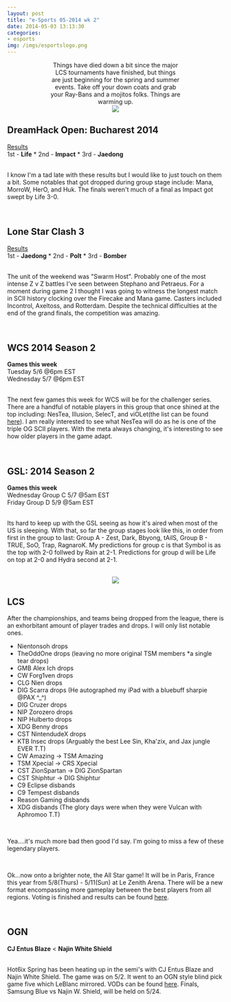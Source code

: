 ```yaml
---
layout: post
title: "e-Sports 05-2014 wk 2"
date: 2014-05-03 13:13:30
categories:
- esports
img: /imgs/esportslogo.png
---
```

<div style='text-align:center;margin:0 20%;'>
  Things have died down a bit since the major LCS tournaments have finished, but things are just beginning for the spring and summer events. Take off your down coats and grab your Ray-Bans and a mojitos folks. Things are warming up.
</div>

<div style='text-align:center;'>
  <img src='{{site.base}}/imgs/starcraft_2_logo.jpg'/>
</div> 

<h2>DreamHack Open: Bucharest 2014</h2>
<div class='subtitle'>
<a href='http://wiki.teamliquid.net/starcraft2/2014_DreamHack_Open/Bucharest)'>Results</a><br/>
1st - <strong>Life</strong> * 2nd - <strong>Impact</strong> * 3rd - <strong>Jaedong</strong>
</div>
<br/>

I know I'm a tad late with these results but I would like to just touch on them a bit. Some notables that got dropped during group stage include: Mana, MorroW, HerO, and Huk. The finals weren't much of a final as Impact got swept by Life 3-0.

<br/>

<h2>Lone Star Clash 3</h2>
<div class='subtitle'>
<a href='http://wiki.teamliquid.net/starcraft2/Lone_Star_Clash_3'>Results</a><br/>
1st - <strong>Jaedong</strong> * 2nd - <strong>Polt</strong> * 3rd - <strong>Bomber</strong>
</div>
<br/>

The unit of the weekend was "Swarm Host". Probably one of the most intense Z v Z battles I've seen between Stephano and Petraeus. For a moment during game 2 I thought I was going to witness the longest match in SCII history clocking over the Firecake and Mana game. Casters included Incontrol, Axeltoss, and Rotterdam. Despite the technical difficulties at the end of the grand finals, the competition was amazing. 

<br/>

<h2>WCS 2014 Season 2</h2>
<div class='subtitle'>
<strong>Games this week</strong><br/>
Tuesday 5/6 @6pm EST<br/>
Wednesday 5/7 @6pm EST
</div>
<br/>

The next few games this week for WCS will be for the challenger series. There are a handful of notable players in this group that once shined at the top including: NesTea, Illusion, SelecT, and viOLet(the list can be found [here](http://wiki.teamliquid.net/starcraft2/2014_WCS_Season_2_America/Challenger)). I am really interested to see what NesTea will do as he is one of the triple OG SCII players. With the meta always changing, it's interesting to see how older players in the game adapt.

<br/>

<h2>GSL: 2014 Season 2</h2>
<div class='subtitle'>
<strong>Games this week</strong><br/>
Wednesday Group C 5/7 @5am EST<br/>
Friday Group D 5/9 @5am EST
</div>
<br/>

Its hard to keep up with the GSL seeing as how it's aired when most of the US is sleeping. With that, so far the group stages look like this, in order from first in the group to last: Group A - Zest, Dark, Bbyong, tAilS, Group B - TRUE, SoO, Trap, RagnaroK. My predictions for group c is that Symbol is as the top with 2-0 follwed by Rain at 2-1. Predictions for group d will be Life on top at 2-0 and Hydra second at 2-1.

<br/>

<div style='text-align:center;'>
  <img src='{{site.base}}/imgs/LoL_logo.png'/>
</div>
<h2>LCS</h2>

After the championships, and teams being dropped from the league, there is an exhorbitant amount of player trades and drops. I will only list notable ones.

- Nientonsoh drops
- TheOddOne drops (leaving no more original TSM members *a single tear drops)
- GMB Alex Ich drops
- CW Forg1ven drops
- CLG Nien drops
- DIG Scarra drops (He autographed my iPad with a bluebuff sharpie @PAX ^_^)
- DIG Cruzer drops
- NIP Zorozero drops
- NIP Hulberto drops
- XDG Benny drops
- CST NintendudeX drops
- KTB Insec drops (Arguably the best Lee Sin, Kha'zix, and Jax jungle EVER T.T)
- CW Amazing -> TSM Amazing
- TSM Xpecial -> CRS Xpecial
- CST ZionSpartan -> DIG ZionSpartan
- CST Shiphtur -> DIG Shiphtur
- C9 Eclipse disbands
- C9 Tempest disbands
- Reason Gaming disbands
- XDG disbands (The glory days were when they were Vulcan with Aphromoo T.T)

<br/>

Yea....it's much more bad then good I'd say. I'm going to miss a few of these legendary players.

<br/>

Ok...now onto a brighter note, the All Star game!
It will be in Paris, France this year from 5/8(Thurs) - 5/11(Sun) at Le Zenith Arena. There will be a new format encompassing more gameplay between the best players from all regions. Voting is finished and results can be found [here](http://na.lolesports.com/).

<br/>
<h2>OGN</h2>
<div class='subtitle'>
  <strong>CJ Entus Blaze</strong> < <strong>Najin White Shield</strong>
</div>
<br/>

Hot6ix Spring has been heating up in the semi's with CJ Entus Blaze and Najin White Shield. The game was on 5/2. It went to an OGN style blind pick game five which LeBlanc mirrored. VODs can be found [here](https://www.youtube.com/watch?v=mBL2ZAxjQJk).
Finals, Samsung Blue vs Najin W. Shield, will be held on 5/24.
